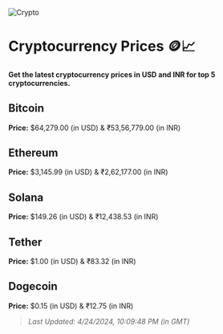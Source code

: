 
![Crypto](https://www.techguide.com.au/wp-content/uploads/2020/11/crypto3.jpeg)

# Cryptocurrency Prices 🪙📈

#### Get the latest cryptocurrency prices in USD and INR for top 5 cryptocurrencies.

## Bitcoin

**Price:** $64,279.00 (in USD) & ₹53,56,779.00 (in INR)

## Ethereum

**Price:** $3,145.99 (in USD) & ₹2,62,177.00 (in INR)

## Solana

**Price:** $149.26 (in USD) & ₹12,438.53 (in INR)

## Tether

**Price:** $1.00 (in USD) & ₹83.32 (in INR)

## Dogecoin

**Price:** $0.15 (in USD) & ₹12.75 (in INR)

> _Last Updated: 4/24/2024, 10:09:48 PM (in GMT)_

